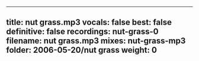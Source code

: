 
---
title: nut grass.mp3
vocals: false
best: false
definitive: false
recordings: nut-grass-0
filename: nut grass.mp3
mixes: nut-grass-mp3
folder: 2006-05-20/nut grass
weight: 0
---
